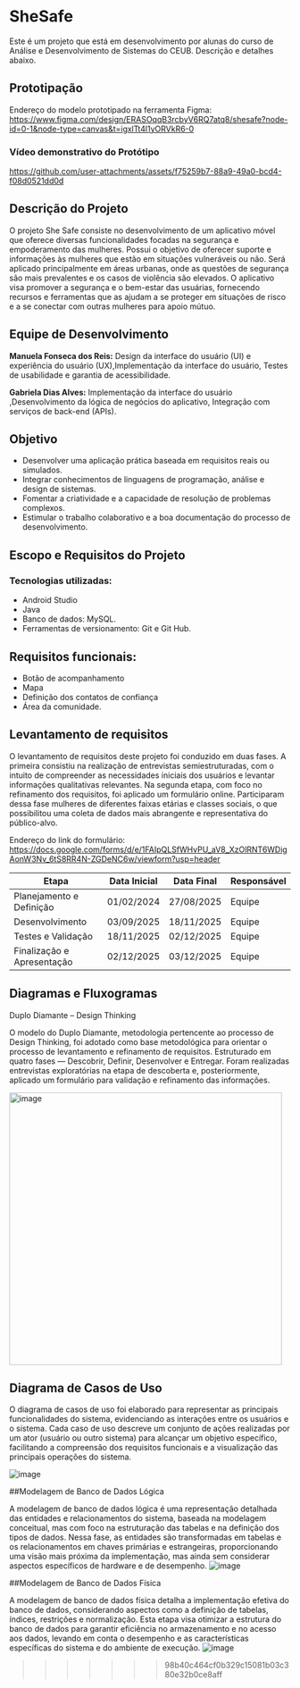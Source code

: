 # SheSafe

Este é um projeto que está em desenvolvimento por alunas do curso de Análise e Desenvolvimento de Sistemas do CEUB. Descrição e detalhes abaixo.

## Prototipação 
Endereço do modelo prototipado na ferramenta Figma: https://www.figma.com/design/ERASOqqB3rcbyV6RQ7atq8/shesafe?node-id=0-1&node-type=canvas&t=igxlTt4l1yORVkR6-0

### Vídeo demonstrativo do Protótipo

https://github.com/user-attachments/assets/f75259b7-88a9-49a0-bcd4-f08d0521dd0d



## Descrição do Projeto

O projeto She Safe consiste no desenvolvimento de um aplicativo móvel que oferece diversas funcionalidades focadas na segurança e empoderamento das mulheres. Possui o objetivo de oferecer suporte e informações às mulheres que estão em situações vulneráveis ou não. Será aplicado principalmente em áreas urbanas, onde as questões de segurança são mais prevalentes e os casos de violência são elevados. O aplicativo visa promover a segurança e o bem-estar das usuárias, fornecendo recursos e ferramentas que as ajudam a se proteger em situações de risco e a se conectar com outras mulheres para apoio mútuo. 

## Equipe de Desenvolvimento

__Manuela Fonseca dos Reis:__ Design da interface do usuário (UI) e experiência do usuário (UX),Implementação da interface do usuário, Testes de usabilidade e garantia de acessibilidade.

__Gabriela Dias Alves:__ Implementação da interface do usuário ,Desenvolvimento da lógica de negócios do aplicativo, Integração com serviços de back-end (APIs).

## Objetivo

* Desenvolver uma aplicação prática baseada em requisitos reais ou simulados.
* Integrar conhecimentos de linguagens de programação, análise e design de sistemas.
* Fomentar a criatividade e a capacidade de resolução de problemas complexos.
* Estimular o trabalho colaborativo e a boa documentação do processo de desenvolvimento.


## Escopo e Requisitos do Projeto

### Tecnologias utilizadas:
* Android Studio
* Java
* Banco de dados: MySQL. 
* Ferramentas de versionamento: Git e Git Hub.
   


## Requisitos funcionais: 
* Botão de acompanhamento
* Mapa
* Definição dos contatos de confiança
* Área da comunidade.

## Levantamento de requisitos
O levantamento de requisitos deste projeto foi conduzido em duas fases. A primeira consistiu na realização de entrevistas semiestruturadas, com o intuito de compreender as necessidades iniciais dos usuários e levantar informações qualitativas relevantes. Na segunda etapa, com foco no refinamento dos requisitos, foi aplicado um formulário online. Participaram dessa fase mulheres de diferentes faixas etárias e classes sociais, o que possibilitou uma coleta de dados mais abrangente e representativa do público-alvo.

Endereço do link do formulário: 
https://docs.google.com/forms/d/e/1FAIpQLSfWHvPU_aV8_XzOlRNT6WDigAonW3Nv_6tS8RR4N-ZGDeNC6w/viewform?usp=header


| Etapa                     | Data Inicial   | Data Final | Responsável|
| ------------------------  |:--------------:|-----------|--------------|
| Planejamento e Definição  | 01/02/2024     |27/08/2025 |Equipe|
| Desenvolvimento           | 03/09/2025     |18/11/2025 |Equipe|
| Testes e Validação        | 18/11/2025     |02/12/2025 |Equipe|
| Finalização e Apresentação| 02/12/2025     |03/12/2025 |Equipe|
	         

## Diagramas e Fluxogramas 

Duplo Diamante – Design Thinking

O modelo do Duplo Diamante, metodologia pertencente ao processo de Design Thinking, foi adotado como base metodológica para orientar o processo de levantamento e refinamento de requisitos. Estruturado em quatro fases — Descobrir, Definir, Desenvolver e Entregar. Foram realizadas entrevistas exploratórias na etapa de descoberta e, posteriormente, aplicado um formulário para validação e refinamento das informações.

<img width="488" alt="image" src="https://github.com/user-attachments/assets/3b323f28-233d-4c11-8a28-4e17e8906d37" />


## Diagrama de Casos de Uso
 
O diagrama de casos de uso foi elaborado para representar as principais funcionalidades do sistema, evidenciando as interações entre os usuários e o sistema. Cada caso de uso descreve um conjunto de ações realizadas por um ator (usuário ou outro sistema) para alcançar um objetivo específico, facilitando a compreensão dos requisitos funcionais e a visualização das principais operações do sistema.

![image](https://github.com/user-attachments/assets/2869ef6c-e377-46cf-814e-2cbaad6d5bdf)


##Modelagem de Banco de Dados Lógica

A modelagem de banco de dados lógica é uma representação detalhada das entidades e relacionamentos do sistema, baseada na modelagem conceitual, mas com foco na estruturação das tabelas e na definição dos tipos de dados. Nessa fase, as entidades são transformadas em tabelas e os relacionamentos em chaves primárias e estrangeiras, proporcionando uma visão mais próxima da implementação, mas ainda sem considerar aspectos específicos de hardware e de desempenho.
![image](https://github.com/user-attachments/assets/97b657fc-d891-486e-8bac-6068d14fe276)




##Modelagem de Banco de Dados Física

A modelagem de banco de dados física detalha a implementação efetiva do banco de dados, considerando aspectos como a definição de tabelas, índices, restrições e normalização. Esta etapa visa otimizar a estrutura do banco de dados para garantir eficiência no armazenamento e no acesso aos dados, levando em conta o desempenho e as características específicas do sistema e do ambiente de execução.
![image](https://github.com/user-attachments/assets/16dfa7cb-7b39-4219-af3d-e744d0f48d22)

>>>>>>> 98b40c464cf0b329c15081b03c380e32b0ce8aff
